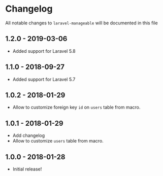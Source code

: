# Changelog

All notable changes to `laravel-manageable` will be documented in this file

## 1.2.0 - 2019-03-06
- Added support for Laravel 5.8

## 1.1.0 - 2018-09-27
- Added support for Laravel 5.7

## 1.0.2 - 2018-01-29

- Allow to customize foreign key `id` on `users` table from macro.

## 1.0.1 - 2018-01-29

- Add changelog
- Allow to customize `users` table from macro.

## 1.0.0 - 2018-01-28

- Initial release!
